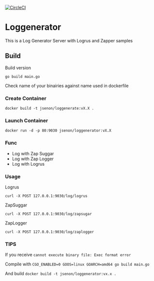 [![CircleCI](https://circleci.com/gh/jsenon/loggenerator.svg?style=svg)](https://circleci.com/gh/jsenon/loggenerator)

# Loggenerator
 
This is a Log Generator Server with Logrus and Zapper samples

## Build

Build version
```
go build main.go
```

Check name of your binairies against name used in dockerfile


### Create Container

```
docker build -t jsenon/loggenerate:vX.X .
```

### Launch Container

```
docker run -d -p 80:9030 jsenon/loggenerator:vX.X
```

### Func

- Log with Zap Suggar 
- Log with Zap Logger
- Log with Logrus

### Usage

Logrus
```
curl -X POST 127.0.0.1:9030/log/logrus
```

ZapSuggar
```
curl -X POST 127.0.0.1:9030/log/zapsugar
```

ZapLogger
```
curl -X POST 127.0.0.1:9030/log/zaplogger
```

### TIPS

If you receive `cannot execute binary file: Exec format error`

Compile with  `CGO_ENABLED=0 GOOS=linux GOARCH=amd64 go build main.go`

And build `docker build -t jsenon/loggenerator:vx.x .`

